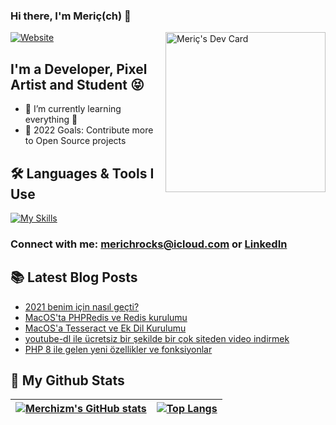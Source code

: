 ### Hi there, I'm Meriç(ch) 👋 

<a href="https://app.daily.dev/merchizm">
<img src="https://api.daily.dev/devcards/0abb0fa332624a99846abd5a22256f31.png?r=0aw" width="256" align="right" alt="Meriç's Dev Card"/>
</a>

[![Website](https://img.shields.io/website?label=merchizm.github.io&style=for-the-badge&url=https%3A%2F%2Fcodestackr.com)](https://merchizm.github.io)

## I'm a Developer, Pixel Artist and Student 😝

- 🌱 I’m currently learning everything 🥸
- 🥅 2022 Goals: Contribute more to Open Source projects

## 🛠 Languages & Tools I Use 
[![My Skills](https://skillicons.dev/icons?i=js,electron,php,symfony,laravel,py,flask,mongodb,mysql,nodejs,ts,vue,svelte,regex,redis,md,jquery,git,html,sass,bots,bash,bootstrap&perline=8)](https://skillicons.dev)

### Connect with me: [merichrocks@icloud.com](mailto:merichrocks@icloud.com) or [LinkedIn](https://www.linkedin.com/in/enes-kayalar-88b3851b6/)

## 📚 Latest Blog Posts
<!-- BLOG-POST-LIST:START -->
- [2021 benim için nasıl geçti?](https://merchizm.github.io/2021-benim-icin-nasil-gecti)
- [MacOS&#39;ta PHPRedis ve Redis kurulumu](https://merchizm.github.io/macos-phpredis-ve-redis-kurulumu)
- [MacOS&#39;a Tesseract ve Ek Dil Kurulumu](https://merchizm.github.io/tesseract-kurulumu-macos)
- [youtube-dl ile ücretsiz bir şekilde bir çok siteden video indirmek](https://merchizm.github.io/youtube-dl-ile-ucretsiz-bir-sekilde-bir-cok-siteden-video-indirmek)
- [PHP 8 ile gelen yeni özellikler ve fonksiyonlar](https://merchizm.github.io/php-sekiz-ile-neler-geldi)
<!-- BLOG-POST-LIST:END -->

## 🗿 My Github Stats
| [![Merchizm's GitHub stats](https://github-readme-stats.vercel.app/api?username=merchizm&icons=true&include_all_commits=true&theme=tokyonight&border_radius=7&hide_border=true)](https://github.com/anuraghazra/github-readme-stats) | [![Top Langs](https://github-readme-stats.vercel.app/api/top-langs/?username=merchizm&layout=compact&theme=tokyonight&border_radius=7&hide_border=true)](https://github.com/anuraghazra/github-readme-stats) |
| ------------- | ------------- |
